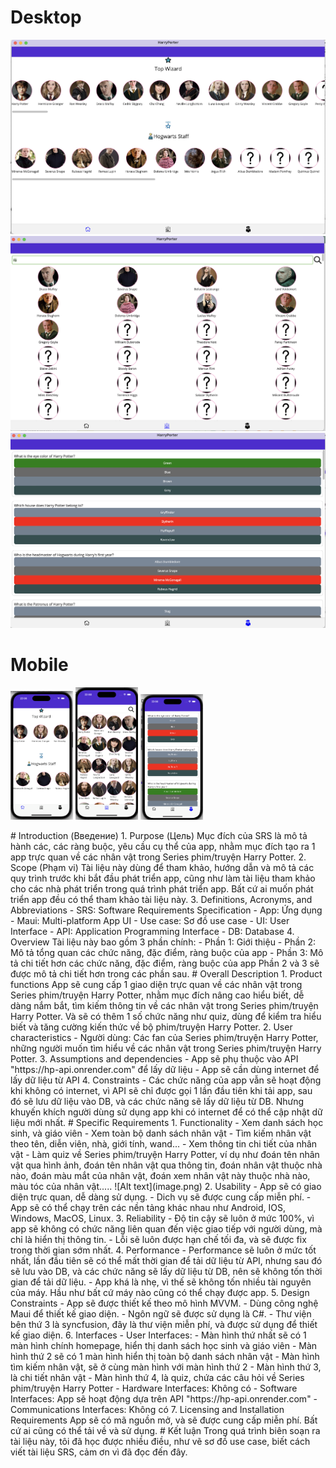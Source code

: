 # Desktop
![Alt text](image-1.png)
![Alt text](image-2.png)
![Alt text](image-3.png)


# Mobile
<p float="left">
  <img src="/image-4.png" width="100" />
  <img src="/image-5.png" width="100" /> 
  <img src="/image-6.png" width="100" />
</p>
# Introduction (Введение)  
1. Purpose (Цель)
Mục đích của SRS là mô tả hành các, các ràng buộc, yêu cầu cụ thể của app, nhằm mục đích tạo ra 1 app trực quan về các nhân vật trong Series phim/truyện Harry Potter.  
2. Scope (Phạm vi)  
Tài liệu này dùng để tham khảo, hướng dẫn và mô tả các quy trình trước khi bắt đầu phát triển app, cũng như làm tài liệu tham khảo cho các nhà phát triển trong quá trình phát triển app. Bất cứ ai muốn phát triển app đều có thể tham khảo tài liệu này.
3. Definitions, Acronyms, and Abbreviations  
- SRS: Software Requirements Specification
- App: Ứng dụng
- Maui: Multi-platform App UI
- Use case: Sơ đồ use case
- UI: User Interface
- API: Application Programming Interface
- DB: Database
4. Overview  
Tài liệu này bao gồm 3 phần chính:
- Phần 1: Giới thiệu
- Phần 2: Mô tả tổng quan các chức năng, đặc điểm, ràng buộc của app
- Phần 3: Mô tả chi tiết hơn các chức năng, đặc điểm, ràng buộc của app
Phần 2 và 3 sẽ được mô tả chi tiết hơn trong các phần sau.
# Overall Description
1. Product functions  
App sẽ cung cấp 1 giao diện trực quan về các nhân vật trong Series phim/truyện Harry Potter, nhằm mục đích nâng cao hiểu biết, dễ dàng nắm bắt, tìm kiếm thông tin về các nhân vật trong Series phim/truyện Harry Potter. Và sẽ có thêm 1 số chức năng như quiz, dùng để kiểm tra hiểu biết và tăng cường kiến thức về bộ phim/truyện Harry Potter.  
2. User characteristics
- Người dùng: Các fan của Series phim/truyện Harry Potter, những người muốn tìm hiểu về các nhân vật trong Series phim/truyện Harry Potter.
3. Assumptions and dependencies
- App sẽ phụ thuộc vào API "https://hp-api.onrender.com" để lấy dữ liệu  
- App sẽ cần dùng internet để lấy dữ liệu từ API
4. Constraints
- Các chức năng của app vẫn sẽ hoạt động khi không có internet, vì API sẽ chỉ được gọi 1 lần đầu tiên khi tải app, sau đó sẽ lưu dữ liệu vào DB, và các chức năng sẽ lấy dữ liệu từ DB. Nhưng khuyến khích người dùng sử dụng app khi có internet để có thể cập nhật dữ liệu mới nhất.
# Specific Requirements
1. Functionality  
- Xem danh sách học sinh, và giáo viên  
- Xem toàn bộ danh sách nhân vật
- Tìm kiếm nhân vật theo tên, diễn viên, nhà, giới tính, wand...  
- Xem thông tin chi tiết của nhân vật
- Làm quiz về Series phim/truyện Harry Potter, ví dụ như đoán tên nhân vật qua hình ảnh, đoán tên nhân vật qua thông tin, đoán nhân vật thuộc nhà nào, đoán màu mắt của nhân vật, đoán xem nhân vật này thuộc nhà nào, màu tóc của nhân vật.....
 ![Alt text](image.png)
2. Usability
- App sẽ có giao diện trực quan, dễ dàng sử dụng.
- Dich vụ sẽ được cung cấp miễn phí.
- App sẽ có thể chạy trên các nền tảng khác nhau như Android, IOS, Windows, MacOS, Linux.
3. Reliability
- Độ tin cậy sẽ luôn ở mức 100%, vì app sẽ không có chức năng liên quan đến việc giao tiếp với người dùng, mà chỉ là hiển thị thông tin.
- Lỗi sẽ luôn được hạn chế tối đa, và sẽ được fix trong thời gian sớm nhất.
4. Performance
- Performance sẽ luôn ở mức tốt nhất, lần đầu tiên sẽ có thể mất thời gian để tải dữ liệu từ API, nhưng sau đó sẽ lưu vào DB, và các chức năng sẽ lấy dữ liệu từ DB, nên sẽ không tốn thời gian để tải dữ liệu.
- App khá là nhẹ, vì thế sẽ không tốn nhiều tài nguyên của máy. Hầu như bất cứ máy nào cũng có thể chạy được app.
5. Design Constraints
- App sẽ được thiết kế theo mô hình MVVM.
- Dùng công nghệ Maui để thiết kế giao diện.
- Ngôn ngữ sẽ được sử dụng là C#.
- Thư viện bên thứ 3 là syncfusion, đây là thư viện miễn phí, và được sử dụng để thiết kế giao diện.
6. Interfaces
- User Interfaces:
  - Màn hình thứ nhất sẽ có 1 màn hình chính homepage, hiển thị danh sách học sinh và giáo viên
  - Màn hình thứ 2 sẽ có 1 màn hình hiển thị toàn bộ danh sách nhân vật
  - Màn hình tìm kiếm nhân vật, sẽ ở cùng màn hình với màn hình thứ 2
  - Màn hình thứ 3, là chi tiết nhân vật
  - Màn hình thứ 4, là quiz, chứa các câu hỏi về Series phim/truyện Harry Potter
- Hardware Interfaces: Không có
- Software Interfaces: App sẽ hoạt động dựa trên API "https://hp-api.onrender.com"
- Communications Interfaces: Không có
7. Licensing and Installation Requirements
App sẽ có mã nguồn mở, và sẽ được cung cấp miễn phí. Bất cứ ai cũng có thể tải về và sử dụng.
# Kết luận
Trong quá trình biên soạn ra tài liệu này, tôi đã học được nhiều điều, như vẽ sơ đồ use case, biết cách viết tài liệu SRS, cảm ơn vì đã đọc đến đây. 